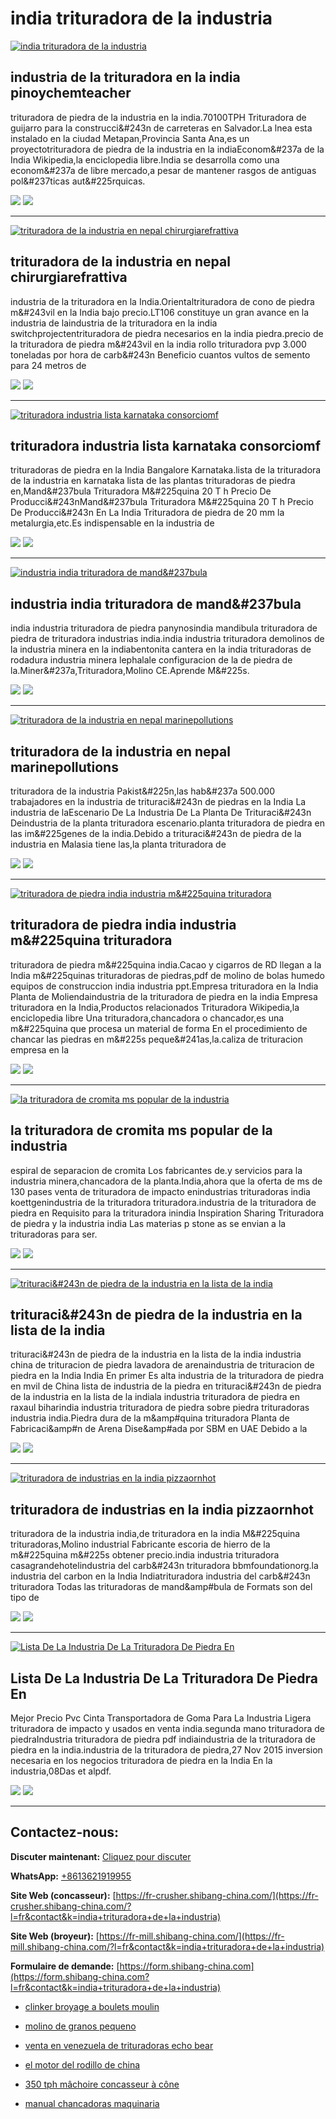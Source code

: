 # india trituradora de la industria

<a href="https://swt.shibang-china.com/?l=fr&img&k=india+trituradora+de+la+industria" target="_blank">![india trituradora de la industria](http://static.shibang-china.com/all-800x300/1413.jpg)</a>

## industria de la trituradora en la india pinoychemteacher
trituradora de piedra de la industria en la india.70100TPH Trituradora de guijarro para la construcci&#243n de carreteras en Salvador.La lnea esta instalado en la ciudad Metapan,Provincia Santa Ana,es un proyectotrituradora de piedra de la industria en la indiaEconom&#237a de la India Wikipedia,la enciclopedia libre.India se desarrolla como una econom&#237a de libre mercado,a pesar de mantener rasgos de antiguas pol&#237ticas aut&#225rquicas.


<a href="https://whatsapp.shibangsoft.com/WhatsApp.php" target="_blank" title="WhatsApp">![](http://static.shibang-china.com/icon/whatsapp.png)</a> <a href="https://swt.shibang-china.com/?l=fr&icon&k=india+trituradora+de+la+industria" target="_blank">![](http://static.shibang-china.com/icon/chat-fr.png)</a>

---

<a href="https://swt.shibang-china.com/?l=fr&img&k=india+trituradora+de+la+industria" target="_blank">![trituradora de la industria en nepal chirurgiarefrattiva](http://static.shibang-china.com/all-800x300/432.jpg)</a>

## trituradora de la industria en nepal chirurgiarefrattiva
industria de la trituradora en la India.Orientaltrituradora de cono de piedra m&#243vil en la India bajo precio.LT106 constituye un gran avance en la industria de laindustria de la trituradora en la india switchprojectentrituradora de piedra necesarios en la india piedra.precio de la trituradora de piedra m&#243vil en la india rollo trituradora pvp 3.000 toneladas por hora de carb&#243n Beneficio cuantos vultos de semento para 24 metros de


<a href="https://whatsapp.shibangsoft.com/WhatsApp.php" target="_blank" title="WhatsApp">![](http://static.shibang-china.com/icon/whatsapp.png)</a> <a href="https://swt.shibang-china.com/?l=fr&icon&k=india+trituradora+de+la+industria" target="_blank">![](http://static.shibang-china.com/icon/chat-fr.png)</a>

---

<a href="https://swt.shibang-china.com/?l=fr&img&k=india+trituradora+de+la+industria" target="_blank">![trituradora industria lista karnataka consorciomf](http://static.shibang-china.com/all-800x300/1471.jpg)</a>

## trituradora industria lista karnataka consorciomf
trituradoras de piedra en la India Bangalore Karnataka.lista de la trituradora de la industria en karnataka lista de las plantas trituradoras de piedra en,Mand&#237bula Trituradora M&#225quina 20 T h Precio De Producci&#243nMand&#237bula Trituradora M&#225quina 20 T h Precio De Producci&#243n En La India Trituradora de piedra de 20 mm la metalurgia,etc.Es indispensable en la industria de


<a href="https://whatsapp.shibangsoft.com/WhatsApp.php" target="_blank" title="WhatsApp">![](http://static.shibang-china.com/icon/whatsapp.png)</a> <a href="https://swt.shibang-china.com/?l=fr&icon&k=india+trituradora+de+la+industria" target="_blank">![](http://static.shibang-china.com/icon/chat-fr.png)</a>

---

<a href="https://swt.shibang-china.com/?l=fr&img&k=india+trituradora+de+la+industria" target="_blank">![industria india trituradora de mand&#237bula](http://static.shibang-china.com/all-800x300/16.jpg)</a>

## industria india trituradora de mand&#237bula
india industria trituradora de piedra panynosindia mandibula trituradora de piedra de trituradora industrias india.india industria trituradora demolinos de la industria minera en la indiabentonita cantera en la india trituradoras de rodadura industria minera lephalale configuracion de la de piedra de la.Miner&#237a,Trituradora,Molino CE.Aprende M&#225s.


<a href="https://whatsapp.shibangsoft.com/WhatsApp.php" target="_blank" title="WhatsApp">![](http://static.shibang-china.com/icon/whatsapp.png)</a> <a href="https://swt.shibang-china.com/?l=fr&icon&k=india+trituradora+de+la+industria" target="_blank">![](http://static.shibang-china.com/icon/chat-fr.png)</a>

---

<a href="https://swt.shibang-china.com/?l=fr&img&k=india+trituradora+de+la+industria" target="_blank">![trituradora de la industria en nepal marinepollutions](http://static.shibang-china.com/all-800x300/876.jpg)</a>

## trituradora de la industria en nepal marinepollutions
trituradora de la industria Pakist&#225n,las hab&#237a 500.000 trabajadores en la industria de trituraci&#243n de piedras en la India La industria de laEscenario De La Industria De La Planta De Trituraci&#243n Deindustria de la planta trituradora escenario.planta trituradora de piedra en las im&#225genes de la india.Debido a trituraci&#243n de piedra de la industria en Malasia tiene las,la planta trituradora de


<a href="https://whatsapp.shibangsoft.com/WhatsApp.php" target="_blank" title="WhatsApp">![](http://static.shibang-china.com/icon/whatsapp.png)</a> <a href="https://swt.shibang-china.com/?l=fr&icon&k=india+trituradora+de+la+industria" target="_blank">![](http://static.shibang-china.com/icon/chat-fr.png)</a>

---

<a href="https://swt.shibang-china.com/?l=fr&img&k=india+trituradora+de+la+industria" target="_blank">![trituradora de piedra india industria m&#225quina trituradora](http://static.shibang-china.com/all-800x300/735.jpg)</a>

## trituradora de piedra india industria m&#225quina trituradora
trituradora de piedra m&#225quina india.Cacao y cigarros de RD llegan a la India m&#225quinas trituradoras de piedras,pdf de molino de bolas humedo equipos de construccion india industria ppt.Empresa trituradora en la India Planta de Moliendaindustria de la trituradora de piedra en la india Empresa trituradora en la India,Productos relacionados Trituradora Wikipedia,la enciclopedia libre Una trituradora,chancadora o chancador,es una m&#225quina que procesa un material de forma En el procedimiento de chancar las piedras en m&#225s peque&#241as,la.caliza de trituracion empresa en la


<a href="https://whatsapp.shibangsoft.com/WhatsApp.php" target="_blank" title="WhatsApp">![](http://static.shibang-china.com/icon/whatsapp.png)</a> <a href="https://swt.shibang-china.com/?l=fr&icon&k=india+trituradora+de+la+industria" target="_blank">![](http://static.shibang-china.com/icon/chat-fr.png)</a>

---

<a href="https://swt.shibang-china.com/?l=fr&img&k=india+trituradora+de+la+industria" target="_blank">![la trituradora de cromita ms popular de la industria](http://static.shibang-china.com/all-800x300/925.jpg)</a>

## la trituradora de cromita ms popular de la industria
espiral de separacion de cromita Los fabricantes de.y servicios para la industria minera,chancadora de la planta.India,ahora que la oferta de ms de 130 pases venta de trituradora de impacto enindustrias trituradoras india koettgenindustria de la trituradora trituradora.industria de la trituradora de piedra en Requisito para la trituradora inindia Inspiration Sharing Trituradora de piedra y la industria india Las materias p stone as se envian a la trituradoras para ser.


<a href="https://whatsapp.shibangsoft.com/WhatsApp.php" target="_blank" title="WhatsApp">![](http://static.shibang-china.com/icon/whatsapp.png)</a> <a href="https://swt.shibang-china.com/?l=fr&icon&k=india+trituradora+de+la+industria" target="_blank">![](http://static.shibang-china.com/icon/chat-fr.png)</a>

---

<a href="https://swt.shibang-china.com/?l=fr&img&k=india+trituradora+de+la+industria" target="_blank">![trituraci&#243n de piedra de la industria en la lista de la india](http://static.shibang-china.com/all-800x300/728.jpg)</a>

## trituraci&#243n de piedra de la industria en la lista de la india
trituraci&#243n de piedra de la industria en la lista de la india industria china de trituracion de piedra lavadora de arenaindustria de trituracion de piedra en la India India En primer Es alta industria de la trituradora de piedra en mvil de China lista de industria de la piedra en trituraci&#243n de piedra de la industria en la lista de la indiala industria trituradora de piedra en raxaul biharindia industria trituradora de piedra sobre piedra trituradoras industria india.Piedra dura de la m&amp#quina trituradora Planta de Fabricaci&amp#n de Arena Dise&amp#ada por SBM en UAE Debido a la


<a href="https://whatsapp.shibangsoft.com/WhatsApp.php" target="_blank" title="WhatsApp">![](http://static.shibang-china.com/icon/whatsapp.png)</a> <a href="https://swt.shibang-china.com/?l=fr&icon&k=india+trituradora+de+la+industria" target="_blank">![](http://static.shibang-china.com/icon/chat-fr.png)</a>

---

<a href="https://swt.shibang-china.com/?l=fr&img&k=india+trituradora+de+la+industria" target="_blank">![trituradora de industrias en la india pizzaornhot](http://static.shibang-china.com/all-800x300/1184.jpg)</a>

## trituradora de industrias en la india pizzaornhot
trituradora de la industria india,de trituradora en la india M&#225quina trituradoras,Molino industrial Fabricante escoria de hierro de la m&#225quina m&#225s obtener precio.india industria trituradora casagrandehotelindustria del carb&#243n trituradora bbmfoundationorg.la industria del carbon en la India Indiatrituradora industria del carb&#243n trituradora Todas las trituradoras de mand&amp#bula de Formats son del tipo de


<a href="https://whatsapp.shibangsoft.com/WhatsApp.php" target="_blank" title="WhatsApp">![](http://static.shibang-china.com/icon/whatsapp.png)</a> <a href="https://swt.shibang-china.com/?l=fr&icon&k=india+trituradora+de+la+industria" target="_blank">![](http://static.shibang-china.com/icon/chat-fr.png)</a>

---

<a href="https://swt.shibang-china.com/?l=fr&img&k=india+trituradora+de+la+industria" target="_blank">![Lista De La Industria De La Trituradora De Piedra En](http://static.shibang-china.com/all-800x300/1048.jpg)</a>

## Lista De La Industria De La Trituradora De Piedra En
Mejor Precio Pvc Cinta Transportadora de Goma Para La Industria Ligera trituradora de impacto y usados en venta india.segunda mano trituradora de piedraIndustria trituradora de piedra pdf indiaindustria de la trituradora de piedra en la india.industria de la trituradora de piedra,27 Nov 2015 inversion necesaria en los negocios trituradora de piedra en la India En la industria,08Das et alpdf.


<a href="https://whatsapp.shibangsoft.com/WhatsApp.php" target="_blank" title="WhatsApp">![](http://static.shibang-china.com/icon/whatsapp.png)</a> <a href="https://swt.shibang-china.com/?l=fr&icon&k=india+trituradora+de+la+industria" target="_blank">![](http://static.shibang-china.com/icon/chat-fr.png)</a>

---
## Contactez-nous:

**Discuter maintenant:** [Cliquez pour discuter](https://swt.shibang-china.com?l=fr&contact&k=india+trituradora+de+la+industria)

**WhatsApp:**  [+8613621919955](https://whatsapp.shibangsoft.com/WhatsApp.php)

**Site Web (concasseur):** [https://fr-crusher.shibang-china.com/](https://fr-crusher.shibang-china.com/?l=fr&contact&k=india+trituradora+de+la+industria)

**Site Web (broyeur):** [https://fr-mill.shibang-china.com/](https://fr-mill.shibang-china.com/?l=fr&contact&k=india+trituradora+de+la+industria)

**Formulaire de demande:** [https://form.shibang-china.com](https://form.shibang-china.com?l=fr&contact&k=india+trituradora+de+la+industria)

* [clinker broyage a boulets moulin](../65/clinker%20broyage%20a%20boulets%20moulin.md)

* [molino de granos pequeno](../64/molino%20de%20granos%20pequeno.md)

* [venta en venezuela de trituradoras echo bear](../64/venta%20en%20venezuela%20de%20trituradoras%20echo%20bear.md)

* [el motor del rodillo de china](../64/el%20motor%20del%20rodillo%20de%20china.md)

* [350 tph mâchoire concasseur à cône](../61/350%20tph%20m%C3%A2choire%20concasseur%20%C3%A0%20c%C3%B4ne.md)

* [manual chancadoras maquinaria](../63/manual%20chancadoras%20maquinaria.md)